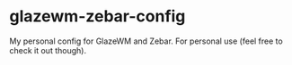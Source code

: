 # glazewm-zebar-config

My personal config for GlazeWM and Zebar.
For personal use (feel free to check it out though).
